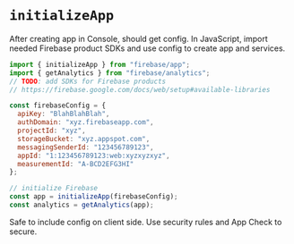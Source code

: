 # `initializeApp`

After creating app in Console, should get config. In JavaScript, import needed Firebase product SDKs and use config to create app and services.

```js
import { initializeApp } from "firebase/app";
import { getAnalytics } from "firebase/analytics";
// TODO: add SDKs for Firebase products
// https://firebase.google.com/docs/web/setup#available-libraries

const firebaseConfig = {
  apiKey: "BlahBlahBlah",
  authDomain: "xyz.firebaseapp.com",
  projectId: "xyz",
  storageBucket: "xyz.appspot.com",
  messagingSenderId: "123456789123",
  appId: "1:123456789123:web:xyzxyzxyz",
  measurementId: "A-BCD2EFG3HI"
};

// initialize Firebase
const app = initializeApp(firebaseConfig);
const analytics = getAnalytics(app);
```

Safe to include config on client side. Use security rules and App Check to secure.
